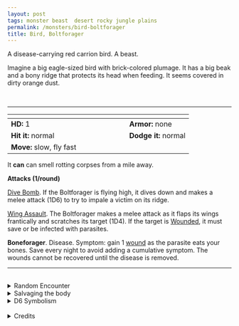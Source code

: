 ```yaml
---
layout: post
tags: monster beast  desert rocky jungle plains
permalink: /monsters/bird-boltforager
title: Bird, Boltforager
---
```


A disease-carrying red carrion bird. A beast.

Imagine a big eagle-sized bird with brick-colored plumage. It has a big beak and a bony ridge that protects its head when feeding. It seems covered in dirty orange dust.

<br>

---

|  <span style="display: inline-block; width:250px"></span>  |  |
| -------- | --------|
| **HD:** 1 | **Armor:** none |
| **Hit it:** normal    | **Dodge it:** normal  |
| **Move:** slow, fly fast     |   | 

It **can** can smell rotting corpses from a mile away.

**Attacks (1/round)**

<ins>Dive Bomb</ins>. If the Boltforager is flying high, it dives down and makes a melee attack (1D6) to try to impale a victim on its ridge.

<ins>Wing Assault</ins>. The Boltforager makes a melee attack as it flaps its wings frantically and scratches its target (1D4). If the target is [Wounded](/2020/11/09/base-rules/), it must save or be infected with parasites.

<span class="alchemy">**Boneforager**. Disease. Symptom: gain 1 [wound](/2020/11/09/base-rules/) as the parasite eats your bones. Save every night to avoid adding a cumulative symptom. The wounds cannot be recovered until the disease is removed.</span>
<br>

---

<br>

<details markdown="1">
<summary>Random Encounter</summary>

1. **Monster:** 2D6 boltforagers.
1. **Lair:** Worm-infested nests full of rotting bones and eggshells. <br>    &nbsp; OR <br>    **Omen:** A deep, parrot-like scream.
1. **Spoor:** A bloated, gassy carcass. Obliviously infected.
1. **Tracks:** The characteristic scream of the boltforager. At dawn or dusk.
1. **Trace:** Strange orange worms infesting a vermin's dead body.
1. **Trace:** Very loud bird noises at dawn and dusk.
</details>

<details markdown="1">
<summary>Salvaging the body</summary>

The boltforager's beak and bony ridge make a solid, easy to carve material. The dust covering it is full of worm eggs and can be of interest to those interested in biological warfare. Its meat is edible, but must be thoroughly cleansed of the parasites.
</details>

<details markdown="1">
<summary>D6 Symbolism</summary>
In local cultures the boltforager is a symbol of ...

1. Diseases
1. Sunset
1. Morning
1. Death
1. Digestion
1. Sacred
</details>

<br>

<details markdown="1">
<summary>Credits</summary>
Boltforagers are a creation of [Jacob Hurst, Evan Peterson, and Donnie Garcia](https://shop.swordfishislands.com/) found in [Hot Springs Island](https://shop.swordfishislands.com/the-dark-of-hot-springs-island/). The creatures are not statted in the book, so I made my own version. — SaltyGoo
</details>
